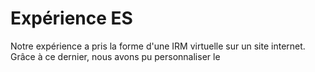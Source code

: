 
# Expérience ES

Notre expérience a pris la forme d'une IRM virtuelle sur un site internet. Grâce à ce dernier, nous avons pu personnaliser le 
<!--stackedit_data:
eyJoaXN0b3J5IjpbMTI3MjQwNzk4OSwxNDE4MDY1NjQxLDE1MT
g1OTQxNzNdfQ==
-->